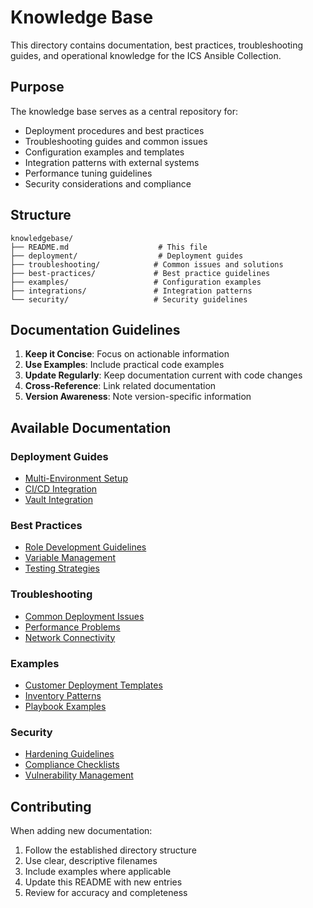 # Knowledge Base

This directory contains documentation, best practices, troubleshooting guides, and operational knowledge for the ICS Ansible Collection.

## Purpose

The knowledge base serves as a central repository for:
- Deployment procedures and best practices
- Troubleshooting guides and common issues
- Configuration examples and templates
- Integration patterns with external systems
- Performance tuning guidelines
- Security considerations and compliance

## Structure

```
knowledgebase/
├── README.md                    # This file
├── deployment/                  # Deployment guides
├── troubleshooting/            # Common issues and solutions
├── best-practices/             # Best practice guidelines
├── examples/                   # Configuration examples
├── integrations/               # Integration patterns
└── security/                   # Security guidelines
```

## Documentation Guidelines

1. **Keep it Concise**: Focus on actionable information
2. **Use Examples**: Include practical code examples
3. **Update Regularly**: Keep documentation current with code changes
4. **Cross-Reference**: Link related documentation
5. **Version Awareness**: Note version-specific information

## Available Documentation

### Deployment Guides
- [Multi-Environment Setup](deployment/multi-environment-setup.md)
- [CI/CD Integration](deployment/cicd-integration.md)
- [Vault Integration](deployment/vault-integration.md)

### Best Practices
- [Role Development Guidelines](best-practices/role-development.md)
- [Variable Management](best-practices/variable-management.md)
- [Testing Strategies](best-practices/testing-strategies.md)

### Troubleshooting
- [Common Deployment Issues](troubleshooting/deployment-issues.md)
- [Performance Problems](troubleshooting/performance-issues.md)
- [Network Connectivity](troubleshooting/network-issues.md)

### Examples
- [Customer Deployment Templates](examples/customer-templates/)
- [Inventory Patterns](examples/inventory-patterns/)
- [Playbook Examples](examples/playbooks/)

### Security
- [Hardening Guidelines](security/hardening-guidelines.md)
- [Compliance Checklists](security/compliance-checklists.md)
- [Vulnerability Management](security/vulnerability-management.md)

## Contributing

When adding new documentation:
1. Follow the established directory structure
2. Use clear, descriptive filenames
3. Include examples where applicable
4. Update this README with new entries
5. Review for accuracy and completeness
